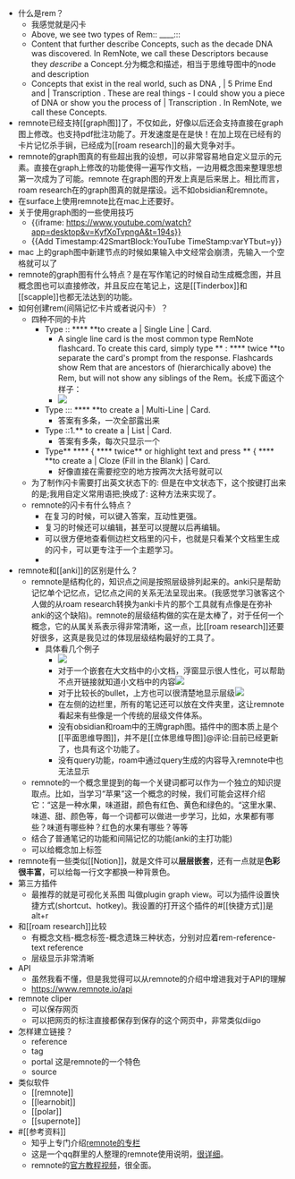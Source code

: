 - 什么是rem？
    - 我感觉就是闪卡
    - Above, we see two types of Rem:: ____:::
    - Content that further describe Concepts, such as the decade DNA was discovered. In RemNote, we call these Descriptors because they *describe* a Concept.分为概念和描述，相当于思维导图中的node and description
    - Concepts that exist in the real world, such as DNA ,  | 5 Prime End and  | Transcription . These are real things - I could show you a piece of DNA or show you the process of  | Transcription . In RemNote, we call these  Concepts.
- remnote已经支持[[graph图]]了，不仅如此，好像以后还会支持直接在graph图上修改。也支持pdf批注功能了。开发速度是在是快！在加上现在已经有的卡片记忆杀手锏，已经成为[[roam research]]的最大竞争对手。
- remnote的graph图真的有些超出我的设想，可以非常容易地自定义显示的元素。直接在graph上修改的功能使得一遍写作文档，一边用概念图来整理思想第一次成为了可能。remnote 在graph图的开发上真是后来居上。相比而言，roam research在的graph图真的就是摆设。远不如obsidian和remnote。
- 在surface上使用remnote比在mac上还要好。
- 关于使用graph图的一些使用技巧
    - {{iframe: https://www.youtube.com/watch?app=desktop&v=KyfXoTvpngA&t=194s}}
    - {{Add Timestamp:42SmartBlock:YouTube TimeStamp:varYTbut=y}}
- mac 上的graph图中新建节点的时候如果输入中文经常会崩溃，先输入一个空格就可以了
- remnote的graph图有什么特点？是在写作笔记的时候自动生成概念图，并且概念图也可以直接修改，并且反应在笔记上，这是[[Tinderbox]]和[[scapple]]也都无法达到的功能。
- 如何创建rem(间隔记忆卡片或者说闪卡）？
    - 四种不同的卡片
        - Type :: **** **to create a  | Single Line  | Card.
            - A single line card is the most common type RemNote flashcard.  To create this card, simply type ** : ****  twice **to separate the card's prompt from the response.  Flashcards show Rem that are ancestors of (hierarchically above) the Rem, but will not show any siblings of the Rem。长成下面这个样子：
            - ![](https://firebasestorage.googleapis.com/v0/b/firescript-577a2.appspot.com/o/imgs%2Fapp%2Fxinyiheng%2FZPOB2ovtpC.png?alt=media&token=aae1b11c-d5af-43f0-8791-ab306fbb8a44)
        - Type ::: **** **to create a  | Multi-Line   | Card.
            - 答案有多条，一次全部露出来
        - Type ::1.**  to create a  | List  | Card.
            - 答案有多条，每次只显示一个
        - Type** **** {  **** twice** or highlight text and press ** { ****  **to create a  | Cloze (Fill in the Blank)  | Card.
            - 好像直接在需要挖空的地方按两次大括号就可以
    - 为了制作闪卡需要打出英文状态下的: 但是在中文状态下，这个按键打出来的是;我用自定义常用语把;换成了: 这种方法来实现了。
    - remnote的闪卡有什么特点？
        - 在复习的时候，可以键入答案，互动性更强。
        - 复习的时候还可以编辑，甚至可以提醒以后再编辑。
        - 可以很方便地查看侧边栏文档里的闪卡，也就是只看某个文档里生成的闪卡，可以更专注于一个主题学习。
        - 
- remnote和[[anki]]的区别是什么？
    - remnote是结构化的，知识点之间是按照层级排列起来的。anki只是帮助记忆单个记忆点，记忆点之间的关系无法呈现出来。(我感觉学习骇客这个人做的从roam research转换为anki卡片的那个工具就有点像是在弥补anki的这个缺陷)。remnote的层级结构做的实在是太棒了，对于任何一个概念，它的从属关系表示得非常清晰，这一点，比[[roam research]]还要好很多，这真是我见过的体现层级结构最好的工具了。
        - 具体看几个例子
            - ![](https://firebasestorage.googleapis.com/v0/b/firescript-577a2.appspot.com/o/imgs%2Fapp%2Fxinyiheng%2FfwL4lftMRA.png?alt=media&token=6784bfd0-530b-4228-9f07-0079a497c614)
            - 对于一个嵌套在大文档中的小文档，浮窗显示很人性化，可以帮助不点开链接就知道小文档中的内容![](https://firebasestorage.googleapis.com/v0/b/firescript-577a2.appspot.com/o/imgs%2Fapp%2Fxinyiheng%2F72HeCwWaN2.png?alt=media&token=110332c8-eb01-493d-9530-93dc0d69abbe)
            - 对于比较长的bullet，上方也可以很清楚地显示层级![](https://firebasestorage.googleapis.com/v0/b/firescript-577a2.appspot.com/o/imgs%2Fapp%2Fxinyiheng%2FUqVW7aymvp.png?alt=media&token=be28296c-8bb7-4c21-a571-2e650f2fb568)
            - 在左侧的边栏里，所有的笔记还可以放在文件夹里，这让remnote看起来有些像是一个传统的层级文件体系。
            - 没有obsidian和roam中的王牌graph图。插件中的图本质上是个[[平面思维导图]]，并不是[[立体思维导图]]@评论:目前已经更新了，也具有这个功能了。
            - 没有query功能，roam中通过query生成的内容导入remnote中也无法显示
    - remnote的一个概念里提到的每一个关键词都可以作为一个独立的知识提取点。比如，当学习“苹果”这一个概念的时候，我们可能会这样介绍它：“这是一种水果，味道甜，颜色有红色、黄色和绿色的。“这里水果、味道、甜、颜色等，每一个词都可以做进一步学习，比如，水果都有哪些？味道有哪些种？红色的水果有哪些？等等
    - 结合了普通笔记的功能和间隔记忆的功能(anki的主打功能)
    - 可以给概念加上标签
- remnote有一些类似[[Notion]]，就是文件可以**层层嵌套**，还有一点就是**色彩很丰富**，可以给每一行文字都换一种背景色。
- 第三方插件
    - 最推荐的就是可视化关系图 叫做plugin graph view。可以为插件设置快捷方式(shortcut、hotkey)。我设置的打开这个插件的#[[快捷方式]]是alt+r
- 和[[roam research]]比较
    - 有概念文档-概念标签-概念遗珠三种状态，分别对应着rem-reference-text reference
    - 层级显示非常清晰
- API
    - 虽然我看不懂，但是我觉得可以从remnote的介绍中增进我对于API的理解
    - https://www.remnote.io/api
- remnote cliper
    - 可以保存网页
    - 可以把网页的标注直接都保存到保存的这个网页中，非常类似diigo
- 怎样建立链接？
    - reference
    - tag
    - portal 这是remnote的一个特色
    - source
- 类似软件
    - [[remnote]]
    - [[learnobit]]
    - [[polar]]
    - [[supernote]]
- #[[参考资料]]
    - 知乎上专门介绍[remnote的专栏](https://www.zhihu.com/column/c_1344076498005999616)
    - 这是一个qq群里的人整理的remnote使用说明，[很详细](https://docs.qq.com/doc/DRk9xak5HcVNsZUti?_t=1617345628009)。
    - remnote的[官方教程视频](https://www.youtube.com/playlist?list=PLBwTyifkXByjkj_H8OFTCPAtoc58Txzt0)，很全面。
